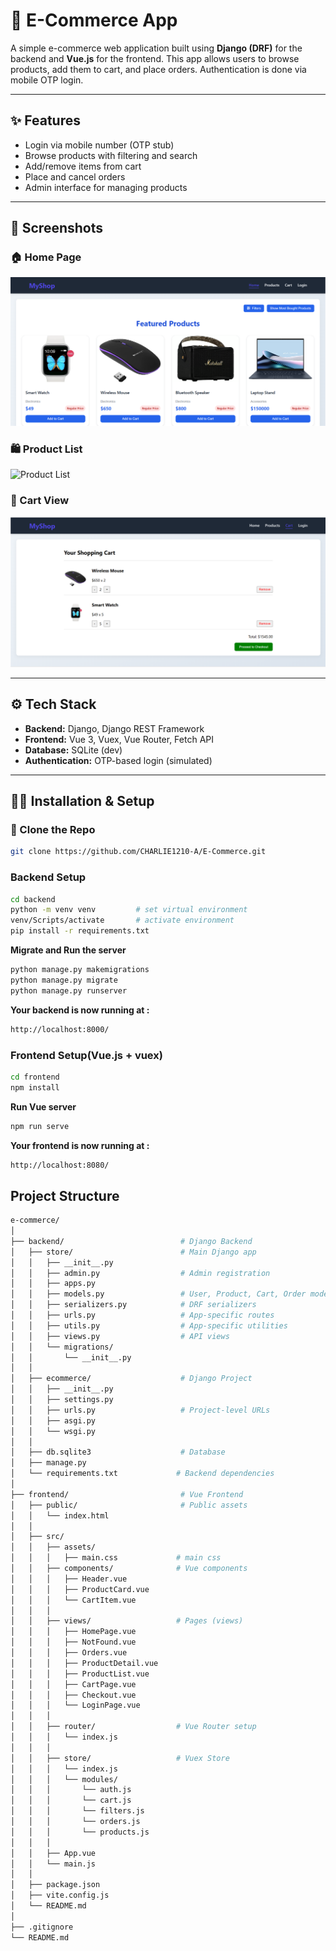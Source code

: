 # 🛒 E-Commerce App

A simple e-commerce web application built using **Django (DRF)** for the backend and **Vue.js** for the frontend. This app allows users to browse products, add them to cart, and place orders. Authentication is done via mobile OTP login.

---

## ✨ Features

- Login via mobile number (OTP stub)
- Browse products with filtering and search
- Add/remove items from cart
- Place and cancel orders
- Admin interface for managing products

---

## 📸 Screenshots

### 🏠 Home Page  
![Home Page](screenshots/home.png)

### 🛍️ Product List  
![Product List](screenshots/products.png)

### 🛒 Cart View  
![Cart View](screenshots/cart.png)

---

## ⚙️ Tech Stack

- **Backend:** Django, Django REST Framework
- **Frontend:** Vue 3, Vuex, Vue Router, Fetch API
- **Database:** SQLite (dev)
- **Authentication:** OTP-based login (simulated)

---

## 🧑‍💻 Installation & Setup

### 📂 Clone the Repo

```bash
git clone https://github.com/CHARLIE1210-A/E-Commerce.git
```

### Backend Setup
```bash
cd backend
python -m venv venv         # set virtual environment
venv/Scripts/activate       # activate environment
pip install -r requirements.txt
```
**Migrate and Run the server**

```bash
python manage.py makemigrations
python manage.py migrate
python manage.py runserver
```

**Your backend is now running at :**
```bash
http://localhost:8000/
```

### Frontend Setup(Vue.js + vuex)

```bash
cd frontend
npm install
```

**Run Vue server**
```bash
npm run serve
```

**Your frontend is now running at :**
```bash
http://localhost:8080/
```

## Project Structure
```bash
e-commerce/
│
├── backend/                          # Django Backend
│   ├── store/                        # Main Django app
│   │   ├── __init__.py
│   │   ├── admin.py                  # Admin registration
│   │   ├── apps.py
│   │   ├── models.py                 # User, Product, Cart, Order models
│   │   ├── serializers.py            # DRF serializers
│   │   ├── urls.py                   # App-specific routes
│   │   ├── utils.py                  # App-specific utilities
│   │   ├── views.py                  # API views
│   │   └── migrations/
│   │       └── __init__.py
│   │
│   ├── ecommerce/                    # Django Project
│   │   ├── __init__.py
│   │   ├── settings.py
│   │   ├── urls.py                   # Project-level URLs
│   │   ├── asgi.py
│   │   └── wsgi.py
│   │
│   ├── db.sqlite3                    # Database
│   ├── manage.py
│   └── requirements.txt             # Backend dependencies
│
├── frontend/                         # Vue Frontend
│   ├── public/                       # Public assets
│   │   └── index.html
│   │
│   ├── src/
│   │   ├── assets/ 
│   │   │   ├── main.css             # main css
│   │   ├── components/              # Vue components
│   │   │   ├── Header.vue
│   │   │   ├── ProductCard.vue
│   │   │   └── CartItem.vue
│   │   │
│   │   ├── views/                   # Pages (views)
│   │   │   ├── HomePage.vue
│   │   │   ├── NotFound.vue
│   │   │   ├── Orders.vue
│   │   │   ├── ProductDetail.vue
│   │   │   ├── ProductList.vue
│   │   │   ├── CartPage.vue
│   │   │   ├── Checkout.vue
│   │   │   └── LoginPage.vue
│   │   │
│   │   ├── router/                  # Vue Router setup
│   │   │   └── index.js
│   │   │
│   │   ├── store/                   # Vuex Store
│   │   │   └── index.js
│   │   │   └── modules/
│   │   │       └── auth.js
│   │   │       └── cart.js
│   │   │       └── filters.js
│   │   │       └── orders.js
│   │   │       └── products.js
│   │   │
│   │   ├── App.vue
│   │   └── main.js
│   │
│   ├── package.json
│   ├── vite.config.js
│   └── README.md
│
├── .gitignore
└── README.md
```

